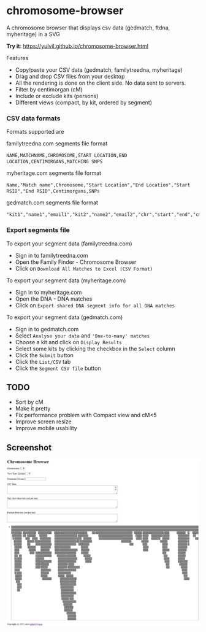 # chromosome-browser
A chromosome browser that displays csv data (gedmatch, ftdna, myheritage) in a SVG

**Try it**: https://yulvil.github.io/chromosome-browser.html

Features
* Copy/paste your CSV data (gedmatch, familytreedna, myheritage)
* Drag and drop CSV files from your desktop
* All the rendering is done on the client side. No data sent to servers.
* Filter by centimorgan (cM)
* Include or exclude kits (persons)
* Different views (compact, by kit, ordered by segment)

### CSV data formats

Formats supported are

familytreedna.com segments file format
```
NAME,MATCHNAME,CHROMOSOME,START LOCATION,END LOCATION,CENTIMORGANS,MATCHING SNPS
```

myheritage.com segments file format
```
Name,"Match name",Chromosome,"Start Location","End Location","Start RSID","End RSID",Centimorgans,SNPs
```

gedmatch.com segments file format
```
"kit1","name1","email1","kit2","name2","email2","chr","start","end","cm"
```

### Export segments file

To export your segment data (familytreedna.com)
* Sign in to familytreedna.com
* Open the Family Finder - Chromosome Browser
* Click on `Download All Matches to Excel (CSV Format)`

To export your segment data (myheritage.com)
* Sign in to myheritage.com
* Open the DNA - DNA matches
* Click on `Export shared DNA segment info for all DNA matches`

To export your segment data (gedmatch.com)
* Sign in to gedmatch.com
* Select `Analyse your data` and `'One-to-many' matches`
* Choose a kit and click on `Display Results`
* Select some kits by clicking the checkbox in the `Select` column
* Click the `Submit` button
* Click the `List/CSV` tab
* Click the `Segment CSV file` button

## TODO
* Sort by cM
* Make it pretty
* Fix performance problem with Compact view and cM<5
* Improve screen resize
* Improve mobile usability

## Screenshot

![Chromosome 1 Compact View](screenshot.png?raw=true "Chromosome 1 Compact View")
